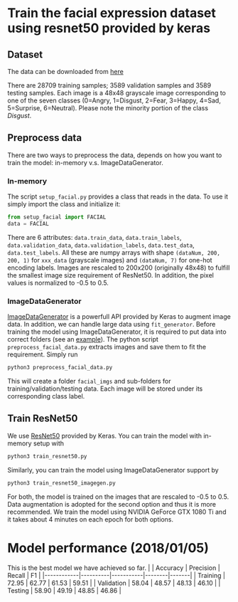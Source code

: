 # Train the facial expression dataset using resnet50 provided by keras

## Dataset

The data can be downloaded from [here](https://www.kaggle.com/c/challenges-in-representation-learning-facial-expression-recognition-challenge/data)

There are 28709 training samples; 3589 validation samples and 3589 testing samples. Each image is a 48x48 grayscale image corresponding to one of the seven classes (0=Angry, 1=Disgust, 2=Fear, 3=Happy, 4=Sad, 5=Surprise, 6=Neutral). Please note the minority portion of the class *Disgust*.

## Preprocess data

There are two ways to preprocess the data, depends on how you want to train the model: in-memory v.s. ImageDataGenerator.

### In-memory
The script `setup_facial.py` provides a class that reads in the data. To use it simply import the class and initialize it:

```python
from setup_facial import FACIAL
data = FACIAL
```

There are 6 attributes: `data.train_data`, `data.train_labels`, `data.validation_data`, `data.validation_labels`, `data.test_data`, `data.test_labels`. All these are numpy arrays with shape `(dataNum, 200, 200, 1)` for `xxx_data` (grayscale images) and `(dataNum, 7)` for one-hot encoding labels. Images are rescaled to 200x200 (originally 48x48) to fulfill the smallest image size requirement of ResNet50. In addition, the pixel values is normalized to -0.5 to 0.5.

### ImageDataGenerator

[ImageDataGenerator](https://keras.io/preprocessing/image/) is a powerfull API provided by Keras to augment image data. In addition, we can handle large data using `fit_generator`. Before training the model using ImageDataGenerator, it is required to put data into correct folders (see an [example](https://blog.keras.io/building-powerful-image-classification-models-using-very-little-data.html)). The python script `preprocess_facial_data.py` extracts images and save them to fit the requirement. Simply run

```python
python3 preprocess_facial_data.py
```

This will create a folder `facial_imgs` and sub-folders for training/validation/testing data. Each image will be stored under its corresponding class label.

## Train ResNet50

We use [ResNet50](https://keras.io/applications/#resnet50) provided by Keras. You can train the model with in-memory setup with

```python
python3 train_resnet50.py
```

Similarly, you can train the model using ImageDataGenerator support by 

```python
python3 train_resnet50_imagegen.py
``` 

For both, the model is trained on the images that are rescaled to -0.5 to 0.5. Data augmentation is adopted for the second option and thus it is more recommended. We train the model using NVIDIA GeForce GTX 1080 Ti and it takes about 4 minutes on each epoch for both options. 


# Model performance (2018/01/05)

This is the best model we have achieved so far.
|            | Accuracy | Precision | Recall | F1    |
|------------|----------|-----------|--------|-------|
| Training   | 72.95    | 62.77     | 61.53  | 59.51 |
| Validation | 58.04    | 48.57     | 48.13  | 46.10 |
| Testing    | 58.90    | 49.19     | 48.85  | 46.86 |

